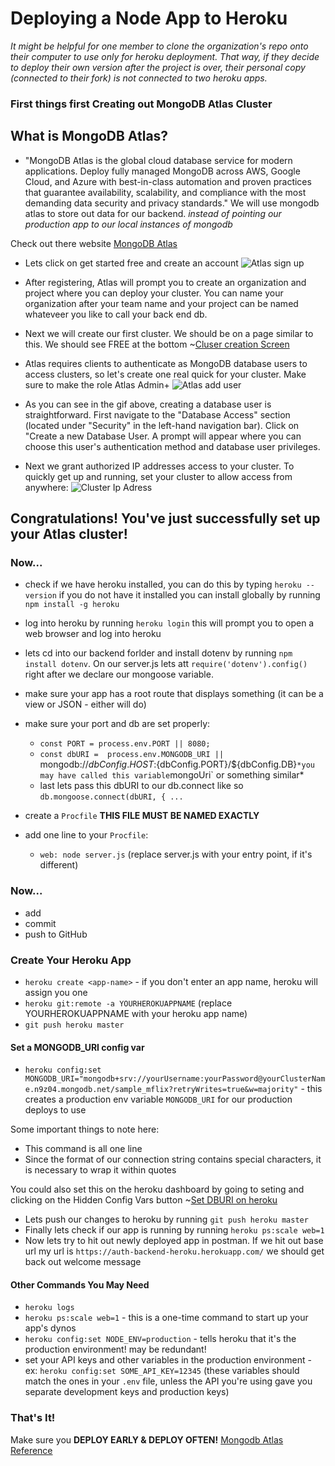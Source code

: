 # Deploying a Node App to Heroku

*It might be helpful for one member to clone the organization's repo onto their computer to use only for heroku deployment. That way, if they decide to deploy their own version after the project is over, their personal copy (connected to their fork) is not connected to two heroku apps.*


### First things first Creating out MongoDB Atlas Cluster
## What is MongoDB Atlas?
- "MongoDB Atlas is the global cloud database service for modern applications. Deploy fully managed MongoDB across AWS, Google Cloud, and Azure with best-in-class automation and proven practices that guarantee availability, scalability, and compliance with the most demanding data security and privacy standards." We will use mongodb atlas to store out data for our backend. *instead of pointing our production app to our local instances of mongodb*

Check out there website [MongoDB Atlas](https://www.mongodb.com/cloud/atlas#:~:text=MongoDB%20Atlas%20is%20the%20global,data%20security%20and%20privacy%20standards)

- Lets click on get started free and create an account
![Atlas sign up](https://developer.mongodb.com/images/heroku/atlas-signup.png)

- After registering, Atlas will prompt you to create an organization and project where you can deploy your cluster. You can name your organization after your team name and your project can be named whateveer you like to call your back end db.

- Next we will create our first cluster. We should be on a page similar to this. We should see FREE at the bottom
~[Cluser creation Screen](https://developer.mongodb.com/images/heroku/create-cluster.png)

- Atlas requires clients to authenticate as MongoDB database users to access clusters, so let's create one real quick for your cluster. Make sure to make the role Atlas Admin+
![Atlas add user](https://developer.mongodb.com/images/heroku/add-database-user.gif)

- As you can see in the gif above, creating a database user is straightforward. First navigate to the "Database Access" section (located under "Security" in the left-hand navigation bar). Click on "Create a new Database User. A prompt will appear where you can choose this user's authentication method and database user privileges.

- Next we grant authorized IP addresses access to your cluster. To quickly get up and running, set your cluster to allow access from anywhere:
![Cluster Ip Adress](https://developer.mongodb.com/images/heroku/allow-access-anywhere.gif)


## Congratulations! You've just successfully set up your Atlas cluster!

### Now... 

- check if we have heroku installed, you can do this by typing `heroku --version` if you do not have it installed you can install globally by running `npm install -g heroku`
- log into heroku by running `heroku login` this will prompt you to open a web browser and log into heroku
- lets cd into our backend forlder and install dotenv by running `npm install dotenv`. On our server.js lets att `require('dotenv').config()` right after we declare our mongoose variable.

- make sure your app has a root route that displays something (it can be a view or JSON - either will do)
- make sure your port and db are set properly:
	- `const PORT = process.env.PORT || 8080;` 
	- `const dbURI =  process.env.MONGODB_URI || `mongodb://${dbConfig.HOST}:${dbConfig.PORT}/${dbConfig.DB}` *you may have called this variable `mongoUri` or something similar*
	- last lets pass this dbURI to our db.connect like so
	` db.mongoose.connect(dbURI, { ... `
	
	
- create a `Procfile` **THIS FILE MUST BE NAMED EXACTLY**
- add one line to your `Procfile`:
  - `web: node server.js` (replace server.js with your entry point, if it's different)

### Now... 

- add
- commit
- push to GitHub

### Create Your Heroku App

- `heroku create <app-name>` - if you don't enter an app name, heroku will assign you one
- `heroku git:remote -a YOURHEROKUAPPNAME` (replace YOURHEROKUAPPNAME with your heroku app name)
- `git push heroku master`

#### Set a MONGODB_URI config var
- `heroku config:set MONGODB_URI="mongodb+srv://yourUsername:yourPassword@yourClusterName.n9z04.mongodb.net/sample_mflix?retryWrites=true&w=majority"` - this creates a production env variable `MONGODB_URI` for our production deploys to use

Some important things to note here:

 - This command is all one line
 - Since the format of our connection string contains special characters, it is necessary to wrap it within quotes
 
 You could also set this on the heroku dashboard by going to seting and clicking on the Hidden Config Vars button
 ~[Set DBURI on heroku](https://developer.mongodb.com/images/heroku/config-var-dashboard.png)
 
 - Lets push our changes to heroku by running `git push heroku master`
 - Finally lets check if our app is running by running `heroku ps:scale web=1`
 - Now lets try to hit out newly deployed app in postman. If we hit out base url my url is `https://auth-backend-heroku.herokuapp.com/` we should get back out welcome message
 

#### Other Commands You May Need

- `heroku logs`
- `heroku ps:scale web=1` - this is a one-time command to start up your app's dynos
- `heroku config:set NODE_ENV=production` - tells heroku that it's the production environment! may be redundant!
- set your API keys and other variables in the production environment - ex: `heroku config:set SOME_API_KEY=12345` (these variables should match the ones in your `.env` file, unless the API you're using gave you separate development keys and production keys)

### That's It!

Make sure you **DEPLOY EARLY & DEPLOY OFTEN!**
[Mongodb Atlas Reference](https://developer.mongodb.com/how-to/use-atlas-on-heroku)
